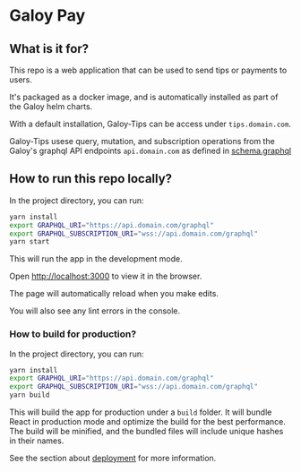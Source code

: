 # Galoy Pay

## What is it for?

This repo is a web application that can be used to send tips or payments to users.

It's packaged as a docker image, and is automatically installed as part of the Galoy helm charts.

With a default installation, Galoy-Tips can be access under `tips.domain.com`.

Galoy-Tips usese query, mutation, and subscription operations from the Galoy's graphql API endpoints `api.domain.com` as defined in [schema.graphql](https://github.com/GaloyMoney/galoy/blob/main/src/graphql/main/schema.graphql)

## How to run this repo locally?

In the project directory, you can run:

```sh
yarn install
export GRAPHQL_URI="https://api.domain.com/graphql"
export GRAPHQL_SUBSCRIPTION_URI="wss://api.domain.com/graphql"
yarn start
```

This will run the app in the development mode.

Open [http://localhost:3000](http://localhost:3000) to view it in the browser.

The page will automatically reload when you make edits.

You will also see any lint errors in the console.

### How to build for production?

In the project directory, you can run:

```sh
yarn install
export GRAPHQL_URI="https://api.domain.com/graphql"
export GRAPHQL_SUBSCRIPTION_URI="wss://api.domain.com/graphql"
yarn build
```

This will build the app for production under a `build` folder. It will bundle React in production mode and optimize the build for the best performance. The build will be minified, and the bundled files will include unique hashes in their names.

See the section about [deployment](https://facebook.github.io/create-react-app/docs/deployment) for more information.
